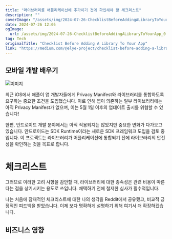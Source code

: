 ```yaml
---
title: "라이브러리를 애플리케이션에 추가하기 전에 확인해야 할 체크리스트"
description: ""
coverImage: "/assets/img/2024-07-26-ChecklistBeforeAddingALibraryToYourApp_0.png"
date: 2024-07-26 12:05
ogImage: 
  url: /assets/img/2024-07-26-ChecklistBeforeAddingALibraryToYourApp_0.png
tag: Tech
originalTitle: "Checklist Before Adding A Library To Your App"
link: "https://medium.com/@elye-project/checklist-before-adding-a-library-to-your-app-5fbe123aee30"
---
```



## 모바일 개발 배우기

![이미지](/assets/img/2024-07-26-ChecklistBeforeAddingALibraryToYourApp_0.png)

최근 iOS에서 애플이 앱 개발자들에게 Privacy Manifest와 라이브러리를 통합하도록 요구하는 중요한 조건을 도입했습니다. 이로 인해 앱이 의존하는 일부 라이브러리에는 아직 Privacy Manifest가 없으며, 이는 5월 1일 이후의 업데이트 출시를 위협할 수 있습니다!

한편, 안드로이드 개발 분야에서는 아직 적용되지는 않았지만 중요한 변화가 다가오고 있습니다. 안드로이드는 SDK Runtime이라는 새로운 SDK 프레임워크 도입을 검토 중입니다. 이 프로젝트는 라이브러리가 어플리케이션에 통합되기 전에 라이브러리의 안전성을 확인하는 것을 목표로 합니다.

<div class="content-ad"></div>

# 체크리스트

그러므로 이러한 고려 사항을 감안할 때, 라이브러리에 대한 종속성은 관련 비용이 따른다는 점을 상기시키는 용도로 쓰입니다. 채택하기 전에 철저한 심사가 필수적입니다.

나는 처음에 잠재적인 체크리스트에 대한 나의 생각을 Reddit에서 공유했고, 비교적 긍정적인 피드백을 받았습니다. 이제 보다 명확하게 설명하기 위해 여기서 더 확장하겠습니다.

## 비즈니스 영향